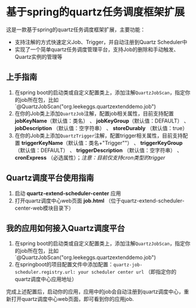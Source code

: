 # 基于spring的quartz任务调度框架扩展

这是一款基于spring的quartz任务调度框架扩展，主要功能：

- 支持注解的方式快速定义Job、Trigger，并自动注册到Quartz Scheduler中
- 实现了一个简单quartz任务调度管理平台，支持Job的删除和手动触发、Quartz实例的管理等

## 上手指南

1. 在spring boot的启动类或自定义配置类上，添加注解`QuartzJobScan`，指定你的job所在包，比如`@QuartzJobScan("org.leekeggs.quartzextenddemo.job")
2. 在你的Job类上添加`QuartzJob`注解，配置job相关属性，目前支持配置 **jobKeyName**（默认值：类名） 、 **jobKeyGroup**（默认值：DEFAULT） 、 **jobDescription**
   （默认值：空字符串） 、 **storeDurably** （默认值：true）
3. 在你的Job类上添加`QuartzTrigger`注解，配置trigger相关属性，目前支持配置 **triggerKeyName**（默认值：类名+"Trigger""） 、 **triggerKeyGroup**（默认值：DEFAULT） 、 **triggerDescription**
   （默认值：空字符串） 、 **cronExpress** （必选属性）；*注意：目前仅支持cron类型的trigger*

## Quartz调度平台使用指南

1. 启动 **quartz-extend-scheduler-center** 应用
2. 打开quartz调度中心web页面 **job.html** （位于quartz-extend-scheduler-center-web模块目录下）

## 我的应用如何接入Quartz调度平台

1. 在spring boot的启动类或自定义配置类上，添加注解`QuartzJobScan`，指定你的job所在包，比如`@QuartzJobScan("org.leekeggs.quartzextenddemo.job")
2. 在springboot的项目配置文件中添加配置：`quartz-job-scheduler.registry.url: your scheduler center url` （即指定你的quartz调度中心应用地址）

完成上述配置后，启动你的应用，应用中的job会自动注册到quartz调度中心，重新打开quartz调度中心web页面，即可看到你的应用job.